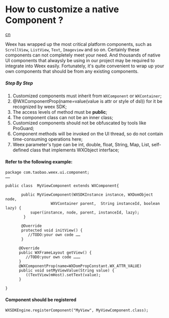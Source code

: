 # How to customize a native Component ?
<a href="https://github.com/weexteam/article/wiki/%E6%AC%A2%E8%BF%8E%E5%8F%82%E4%B8%8EWeex%E4%B8%AD%E6%96%87%E6%96%87%E6%A1%A3%E7%BF%BB%E8%AF%91"  class="weex-translate incomplete">cn</a>

Weex has wrapped up the most critical platform components, such as `ScrollView`, `ListView`, `Text`, `Imageview` and so on. Certainly these components can not completely meet your need. And  thousands of native UI components that alwaysly be using in our project may be required to integrate into Weex easily. Fortunately, it's quite convenient to wrap up your own components that should be from any existing components.

##### Step By Step
 
1. Customized components must inherit from `WXComponent` or `WXContainer`;
2. @WXComponentProp(name=value(value is attr or style of dsl)) for it be recognized by weex SDK;
3. The access levels of method must be **public**;
4. The component class can not be an inner class;
5. Customized components should not be obfuscated by tools like ProGuard;
6. Component methods will be invoked on the UI thread, so do not contain time-consuming operations here;  
7. Weex parameter's type can be int, double, float, String, Map, List, self-defined class that implements WXObject interface;


#### Refer to the following example: 

	package com.taobao.weex.ui.component;
	……

    public class  MyViewComponent extends WXComponent{

           public MyViewComponent(WXSDKInstance instance, WXDomObject node, 
                        WXVContainer parent,  String instanceId, boolean lazy) {                
               super(instance, node, parent, instanceId, lazy);
            }

           @Override
           protected void initView() {
              //TODO:your own code ……
           }

          @Override
          public WXFrameLayout getView() {
             //TODO:your own code ………        
          }
          @WXComponentProp(name=WXDomPropConstant.WX_ATTR_VALUE)
	      public void setMyViewValue(String value) {
	         ((TextView)mHost).setText(value);
	      }

    }

#### Component should be registered 

	WXSDKEngine.registerComponent("MyView", MyViewComponent.class);
	  	
	  	

